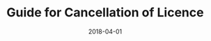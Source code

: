 ---
layout: post
title: "Guide for Cancellation of Licence"
date:   2018-04-01
file_url: "/resources/guides/files/guide-cancellation-of-licence.pdf"
---